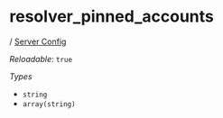 # resolver_pinned_accounts

/ [Server Config](/ref/config/index.md) 

*Reloadable*: `true`

*Types*

- `string`
- `array(string)`


